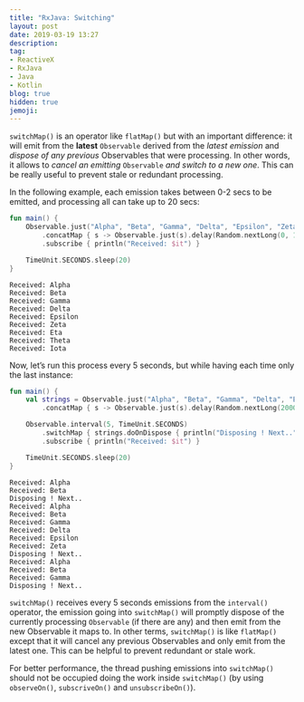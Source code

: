 ```yaml
---
title: "RxJava: Switching"
layout: post
date: 2019-03-19 13:27
description:
tag:
- ReactiveX
- RxJava
- Java
- Kotlin
blog: true
hidden: true
jemoji:
---
```


`switchMap()` is an operator like `flatMap()` but with an important difference: it will emit from the **latest** `Observable` derived from the _latest emission_ and _dispose of any previous_ Observables that were processing. In other words, it allows to _cancel an emitting_ `Observable` _and switch to a new one_. This can be really useful to prevent stale or redundant processing. 

In the following example, each emission takes between 0-2 secs to be emitted, and processing all can take up to 20 secs:
```kotlin
fun main() {
    Observable.just("Alpha", "Beta", "Gamma", "Delta", "Epsilon", "Zeta", "Eta", "Theta", "Iota")
        .concatMap { s -> Observable.just(s).delay(Random.nextLong(0, 100), TimeUnit.MILLISECONDS) }
        .subscribe { println("Received: $it") }

    TimeUnit.SECONDS.sleep(20)
}
```
```
Received: Alpha
Received: Beta
Received: Gamma
Received: Delta
Received: Epsilon
Received: Zeta
Received: Eta
Received: Theta
Received: Iota
```

Now, let’s run this process every 5 seconds, but while having each time only the last instance:
```kotlin
fun main() {
    val strings = Observable.just("Alpha", "Beta", "Gamma", "Delta", "Epsilon", "Zeta", "Eta", "Theta", "Iota")
        .concatMap { s -> Observable.just(s).delay(Random.nextLong(2000), TimeUnit.MILLISECONDS) }

    Observable.interval(5, TimeUnit.SECONDS)
        .switchMap { strings.doOnDispose { println("Disposing ! Next..") } }
        .subscribe { println("Received: $it") }

    TimeUnit.SECONDS.sleep(20)
}
```
```
Received: Alpha
Received: Beta
Disposing ! Next..
Received: Alpha
Received: Beta
Received: Gamma
Received: Delta
Received: Epsilon
Received: Zeta
Disposing ! Next..
Received: Alpha
Received: Beta
Received: Gamma
Disposing ! Next..
```

`switchMap()` receives every 5 seconds emissions from the `interval()` operator, the emission going into `switchMap()` will promptly dispose of the currently processing `Observable` (if there are any) and then emit from the new Observable it maps to. 
In other terms, `switchMap()` is like `flatMap()` except that it will cancel any previous Observables and only emit from the latest one. This can be helpful to prevent redundant or stale work.

For better performance, the thread pushing emissions into `switchMap()` should not be occupied doing the work inside `switchMap()`  (by using `observeOn()`, `subscriveOn()`  and `unsubscribeOn()`).
